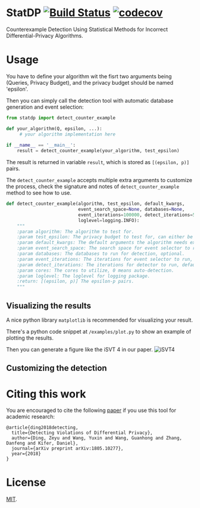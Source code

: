 # StatDP [![Build Status](https://travis-ci.com/RyanWangGit/StatDP.svg?token=6D8zTzZr7SPui6PzhT2a&branch=master)](https://travis-ci.com/RyanWangGit/StatDP)  [![codecov](https://codecov.io/gh/RyanWangGit/StatDP/branch/master/graph/badge.svg?token=1esLM0E5BZ)](https://codecov.io/gh/RyanWangGit/StatDP)

Counterexample Detection Using Statistical Methods for Incorrect Differential-Privacy Algorithms.

# Usage
You have to define your algorithm wit the fisrt two arguments being (Queries, Privacy Budget), and the privacy budget should be named 'epsilon'.

Then you can simply call the detection tool with automatic database generation and event selection:
```python
from statdp import detect_counter_example

def your_algorithm(Q, epsilon, ...):
     # your algorithm implementation here
 
if __name__ == '__main__':
    result = detect_counter_example(your_algorithm, test_epsilon)
```

The result is returned in variable `result`, which is stored as `[(epsilon, p)]` pairs. 

The `detect_counter_example` accepts multiple extra arguments to customize the process, check the signature and notes of `detect_counter_example` method to see how to use.

```python
def detect_counter_example(algorithm, test_epsilon, default_kwargs,
                           event_search_space=None, databases=None,
                           event_iterations=100000, detect_iterations=500000, cores=0,
                           loglevel=logging.INFO):
    """
    :param algorithm: The algorithm to test for.
    :param test_epsilon: The privacy budget to test for, can either be a number or a tuple/list.
    :param default_kwargs: The default arguments the algorithm needs except the first Queries argument, 'epsilon' must be provided.
    :param event_search_space: The search space for event selector to reduce search time, optional.
    :param databases: The databases to run for detection, optional.
    :param event_iterations: The iterations for event selector to run, default is 100000.
    :param detect_iterations: The iterations for detector to run, default is 500000.
    :param cores: The cores to utilize, 0 means auto-detection.
    :param loglevel: The loglevel for logging package.
    :return: [(epsilon, p)] The epsilon-p pairs.
    """
```

## Visualizing the results
A nice python library `matplotlib` is recommended for visualizing your result. 

There's a python code snippet at `/examples/plot.py` to show an example of plotting the results.

Then you can generate a figure like the iSVT 4 in our paper.
![iSVT4](https://raw.githubusercontent.com/RyanWangGit/StatDP/master/examples/isvt4.svg?sanitize=true)

## Customizing the detection


# Citing this work

You are encouraged to cite the following [paper](https://arxiv.org/pdf/1805.10277.pdf) if you use this tool for academic research:

```
@article{ding2018detecting,
  title={Detecting Violations of Differential Privacy},
  author={Ding, Zeyu and Wang, Yuxin and Wang, Guanhong and Zhang, Danfeng and Kifer, Daniel},
  journal={arXiv preprint arXiv:1805.10277},
  year={2018}
}
```

# License
[MIT](https://github.com/RyanWangGit/StatDP/blob/master/LICENSE).